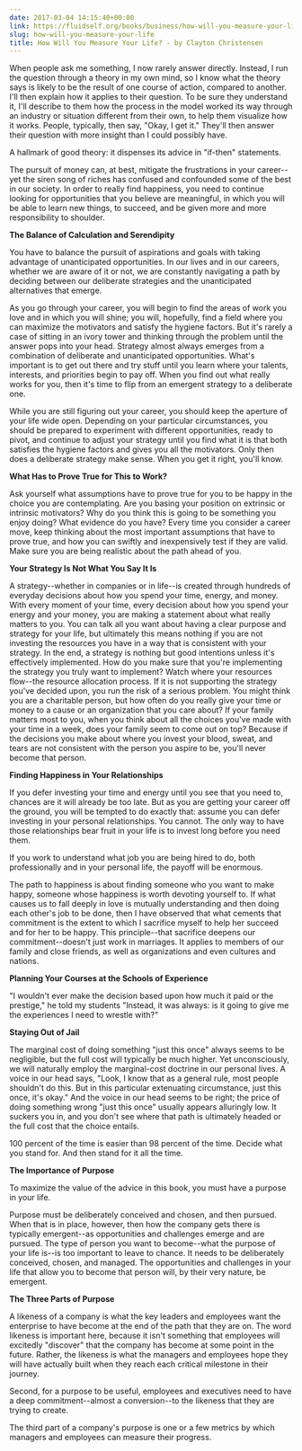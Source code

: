 ```yaml
---
date: 2017-03-04 14:15:40+00:00
link: https://fluidself.org/books/business/how-will-you-measure-your-life
slug: how-will-you-measure-your-life
title: How Will You Measure Your Life? - by Clayton Christensen
---
```


When people ask me something, I now rarely answer directly. Instead, I run the question through a theory in my own mind, so I know what the theory says is likely to be the result of one course of action, compared to another. I'll then explain how it applies to their question. To be sure they understand it, I'll describe to them how the process in the model worked its way through an industry or situation different from their own, to help them visualize how it works. People, typically, then say, "Okay, I get it." They'll then answer their question with more insight than I could possibly have.

A hallmark of good theory: it dispenses its advice in "if-then" statements.

The pursuit of money can, at best, mitigate the frustrations in your career--yet the siren song of riches has confused and confounded some of the best in our society. In order to really find happiness, you need to continue looking for opportunities that you believe are meaningful, in which you will be able to learn new things, to succeed, and be given more and more responsibility to shoulder.

**The Balance of Calculation and Serendipity**

You have to balance the pursuit of aspirations and goals with taking advantage of unanticipated opportunities. In our lives and in our careers, whether we are aware of it or not, we are constantly navigating a path by deciding between our deliberate strategies and the unanticipated alternatives that emerge.

As you go through your career, you will begin to find the areas of work you love and in which you will shine; you will, hopefully, find a field where you can maximize the motivators and satisfy the hygiene factors. But it's rarely a case of sitting in an ivory tower and thinking through the problem until the answer pops into your head. Strategy almost always emerges from a combination of deliberate and unanticipated opportunities. What's important is to get out there and try stuff until you learn where your talents, interests, and priorities begin to pay off. When you find out what really works for you, then it's time to flip from an emergent strategy to a deliberate one.

While you are still figuring out your career, you should keep the aperture of your life wide open. Depending on your particular circumstances, you should be prepared to experiment with different opportunities, ready to pivot, and continue to adjust your strategy until you find what it is that both satisfies the hygiene factors and gives you all the motivators. Only then does a deliberate strategy make sense. When you get it right, you'll know.

**What Has to Prove True for This to Work?**

Ask yourself what assumptions have to prove true for you to be happy in the choice you are contemplating. Are you basing your position on extrinsic or intrinsic motivators? Why do you think this is going to be something you enjoy doing? What evidence do you have? Every time you consider a career move, keep thinking about the most important assumptions that have to prove true, and how you can swiftly and inexpensively test if they are valid. Make sure you are being realistic about the path ahead of you.

**Your Strategy Is Not What You Say It Is**

A strategy--whether in companies or in life--is created through hundreds of everyday decisions about how you spend your time, energy, and money. With every moment of your time, every decision about how you spend your energy and your money, you are making a statement about what really matters to you. You can talk all you want about having a clear purpose and strategy for your life, but ultimately this means nothing if you are not investing the resources you have in a way that is consistent with your strategy. In the end, a strategy is nothing but good intentions unless it's effectively implemented. How do you make sure that you're implementing the strategy you truly want to implement? Watch where your resources flow--the resource allocation process. If it is not supporting the strategy you've decided upon, you run the risk of a serious problem. You might think you are a charitable person, but how often do you really give your time or money to a cause or an organization that you care about? If your family matters most to you, when you think about all the choices you've made with your time in a week, does your family seem to come out on top? Because if the decisions you make about where you invest your blood, sweat, and tears are not consistent with the person you aspire to be, you'll never become that person.

**Finding Happiness in Your Relationships**

If you defer investing your time and energy until you see that you need to, chances are it will already be too late. But as you are getting your career off the ground, you will be tempted to do exactly that: assume you can defer investing in your personal relationships. You cannot. The only way to have those relationships bear fruit in your life is to invest long before you need them.

If you work to understand what job you are being hired to do, both professionally and in your personal life, the payoff will be enormous.

The path to happiness is about finding someone who you want to make happy, someone whose happiness is worth devoting yourself to. If what causes us to fall deeply in love is mutually understanding and then doing each other's job to be done, then I have observed that what cements that commitment is the extent to which I sacrifice myself to help her succeed and for her to be happy. This principle--that sacrifice deepens our commitment--doesn't just work in marriages. It applies to members of our family and close friends, as well as organizations and even cultures and nations.

**Planning Your Courses at the Schools of Experience**

"I wouldn't ever make the decision based upon how much it paid or the prestige," he told my students "Instead, it was always: is it going to give me the experiences I need to wrestle with?"

**Staying Out of Jail**

The marginal cost of doing something "just this once" always seems to be negligible, but the full cost will typically be much higher. Yet unconsciously, we will naturally employ the marginal-cost doctrine in our personal lives. A voice in our head says, "Look, I know that as a general rule, most people shouldn't do this. But in this particular extenuating circumstance, just this once, it's okay." And the voice in our head seems to be right; the price of doing something wrong "just this once" usually appears alluringly low. It suckers you in, and you don't see where that path is ultimately headed or the full cost that the choice entails.

100 percent of the time is easier than 98 percent of the time. Decide what you stand for. And then stand for it all the time.

**The Importance of Purpose**

To maximize the value of the advice in this book, you must have a purpose in your life.

Purpose must be deliberately conceived and chosen, and then pursued. When that is in place, however, then how the company gets there is typically emergent--as opportunities and challenges emerge and are pursued. The type of person you want to become--what the purpose of your life is--is too important to leave to chance. It needs to be deliberately conceived, chosen, and managed. The opportunities and challenges in your life that allow you to become that person will, by their very nature, be emergent.

**The Three Parts of Purpose**

A likeness of a company is what the key leaders and employees want the enterprise to have become at the end of the path that they are on. The word likeness is important here, because it isn't something that employees will excitedly "discover" that the company has become at some point in the future. Rather, the likeness is what the managers and employees hope they will have actually built when they reach each critical milestone in their journey.

Second, for a purpose to be useful, employees and executives need to have a deep commitment--almost a conversion--to the likeness that they are trying to create.

The third part of a company's purpose is one or a few metrics by which managers and employees can measure their progress.
